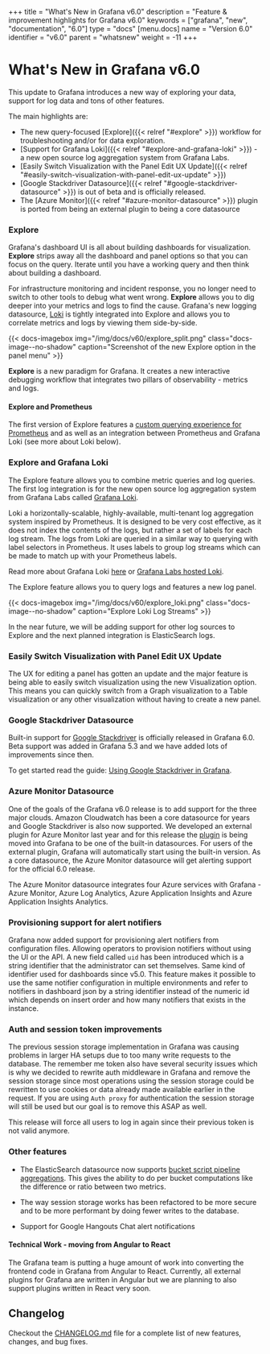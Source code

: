 +++
title = "What's New in Grafana v6.0"
description = "Feature & improvement highlights for Grafana v6.0"
keywords = ["grafana", "new", "documentation", "6.0"]
type = "docs"
[menu.docs]
name = "Version 6.0"
identifier = "v6.0"
parent = "whatsnew"
weight = -11
+++

# What's New in Grafana v6.0

This update to Grafana introduces a new way of exploring your data, support for log data and tons of other features.

The main highlights are:

- The new query-focused [Explore]({{< relref "#explore" >}}) workflow for troubleshooting and/or for data exploration.
- [Support for Grafana Loki]({{< relref "#explore-and-grafana-loki" >}}) - a new open source log aggregation system from Grafana Labs.
- [Easily Switch Visualization with the Panel Edit UX Update]({{< relref "#easily-switch-visualization-with-panel-edit-ux-update" >}})
- [Google Stackdriver Datasource]({{< relref "#google-stackdriver-datasource" >}}) is out of beta and is officially released.
- The [Azure Monitor]({{< relref "#azure-monitor-datasource" >}}) plugin is ported from being an external plugin to being a core datasource

### Explore

Grafana's dashboard UI is all about building dashboards for visualization. **Explore** strips away all the dashboard and panel options so that you can focus on the query. Iterate until you have a working query and then think about building a dashboard.

For infrastructure monitoring and incident response, you no longer need to switch to other tools to debug what went wrong. **Explore** allows you to dig deeper into your metrics and logs to find the cause. Grafana's new logging datasource, [Loki](https://github.com/grafana/loki) is tightly integrated into Explore and allows you to correlate metrics and logs by viewing them side-by-side.

{{< docs-imagebox img="/img/docs/v60/explore_split.png" class="docs-image--no-shadow" caption="Screenshot of the new Explore option in the panel menu" >}}

**Explore** is a new paradigm for Grafana. It creates a new interactive debugging workflow that integrates two pillars of observability - metrics and logs.

#### Explore and Prometheus

The first version of Explore features a [custom querying experience for Prometheus](/features/explore/#prometheus-specific-features) and as well as an integration between Prometheus and Grafana Loki (see more about Loki below).

### Explore and Grafana Loki

The Explore feature allows you to combine metric queries and log queries. The first log integration is for the new open source log aggregation system from Grafana Labs called [Grafana Loki](https://github.com/grafana/loki).

Loki a horizontally-scalable, highly-available, multi-tenant log aggregation system inspired by Prometheus. It is designed to be very cost effective, as it does not index the contents of the logs, but rather a set of labels for each log stream. The logs from Loki are queried in a similar way to querying with label selectors in Prometheus. It uses labels to group log streams which can be made to match up with your Prometheus labels.

Read more about Grafana Loki [here](https://github.com/grafana/loki) or [Grafana Labs hosted Loki](https://grafana.com/loki).

The Explore feature allows you to query logs and features a new log panel.

{{< docs-imagebox img="/img/docs/v60/explore_loki.png" class="docs-image--no-shadow" caption="Explore Loki Log Streams" >}}

In the near future, we will be adding support for other log sources to Explore and the next planned integration is ElasticSearch logs.

### Easily Switch Visualization with Panel Edit UX Update

The UX for editing a panel has gotten an update and the major feature is being able to easily switch visualization using the new Visualization option. This means you can quickly switch from a Graph visualization to a Table visualization or any other visualization without having to create a new panel.

### Google Stackdriver Datasource

Built-in support for [Google Stackdriver](https://cloud.google.com/stackdriver/) is officially released in Grafana 6.0. Beta support was added in Grafana 5.3 and we have added lots of improvements since then.

To get started read the guide: [Using Google Stackdriver in Grafana](/features/datasources/stackdriver/).

### Azure Monitor Datasource

One of the goals of the Grafana v6.0 release is to add support for the three major clouds. Amazon Cloudwatch has been a core datasource for years and Google Stackdriver is also now supported. We developed an external plugin for Azure Monitor last year and for this release the [plugin](https://grafana.com/plugins/grafana-azure-monitor-datasource) is being moved into Grafana to be one of the built-in datasources. For users of the external plugin, Grafana will automatically start using the built-in version. As a core datasource, the Azure Monitor datasource will get alerting support for the official 6.0 release.

The Azure Monitor datasource integrates four Azure services with Grafana - Azure Monitor, Azure Log Analytics, Azure Application Insights and Azure Application Insights Analytics.

### Provisioning support for alert notifiers

Grafana now added support for provisioning alert notifiers from configuration files. Allowing operators to provision notifiers without using the UI or the API. A new field called `uid` has been introduced which is a string identifier that the administrator can set themselves. Same kind of identifier used for dashboards since v5.0. This feature makes it possible to use the same notifier configuration in multiple environments and refer to notifiers in dashboard json by a string identifier instead of the numeric id which depends on insert order and how many notifiers that exists in the instance.

### Auth and session token improvements
The previous session storage implementation in Grafana was causing problems in larger HA setups due to too many write requests to the database. The remember me token also have several security issues which is why we decided to rewrite auth middleware in Grafana and remove the session storage since most operations using the session storage could be rewritten to use cookies or data already made available earlier in the request. 
If you are using `Auth proxy` for authentication the session storage will still be used but our goal is to remove this ASAP as well.

This release will force all users to log in again since their previous token is not valid anymore.

### Other features

- The ElasticSearch datasource now supports [bucket script pipeline aggregations](https://www.elastic.co/guide/en/elasticsearch/reference/current/search-aggregations-pipeline-bucket-script-aggregation.html). This gives the ability to do per bucket computations like the difference or ratio between two metrics.

- The way session storage works has been refactored to be more secure and to be more performant by doing fewer writes to the database.

- Support for Google Hangouts Chat alert notifications

#### Technical Work - moving from Angular to React

The Grafana team is putting a huge amount of work into converting the frontend code in Grafana from Angular to React. Currently, all external plugins for Grafana are written in Angular but we are planning to also support plugins written in React very soon.

## Changelog

Checkout the [CHANGELOG.md](https://github.com/grafana/grafana/blob/master/CHANGELOG.md) file for a complete list of new features, changes, and bug fixes.
